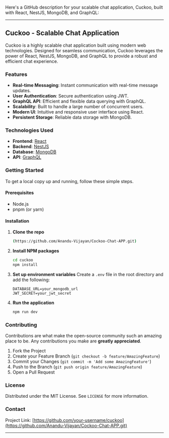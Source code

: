 Here's a GitHub description for your scalable chat application, Cuckoo, built with React, NestJS, MongoDB, and GraphQL:

---

## Cuckoo - Scalable Chat Application

Cuckoo is a highly scalable chat application built using modern web technologies. Designed for seamless communication, Cuckoo leverages the power of React, NestJS, MongoDB, and GraphQL to provide a robust and efficient chat experience.

### Features

- **Real-time Messaging**: Instant communication with real-time message updates.
- **User Authentication**: Secure authentication using JWT.
- **GraphQL API**: Efficient and flexible data querying with GraphQL.
- **Scalability**: Built to handle a large number of concurrent users.
- **Modern UI**: Intuitive and responsive user interface using React.
- **Persistent Storage**: Reliable data storage with MongoDB.

### Technologies Used

- **Frontend**: [React](https://reactjs.org/)
- **Backend**: [NestJS](https://nestjs.com/)
- **Database**: [MongoDB](https://www.mongodb.com/)
- **API**: [GraphQL](https://graphql.org/)

### Getting Started

To get a local copy up and running, follow these simple steps.

#### Prerequisites

- Node.js
- pnpm (or yarn)

#### Installation

1. **Clone the repo**
    ```sh
    (https://github.com/Anandu-Vijayan/Cockoo-Chat-APP.git)
    ```

2. **Install NPM packages**
    ```sh
    cd cuckoo
    npm install
    ```

3. **Set up environment variables**
    Create a `.env` file in the root directory and add the following:

    ```env
    DATABASE_URL=your_mongodb_url
    JWT_SECRET=your_jwt_secret
    ```

4. **Run the application**
    ```sh
    npm run dev
    ```

### Contributing

Contributions are what make the open-source community such an amazing place to be. Any contributions you make are **greatly appreciated**.

1. Fork the Project
2. Create your Feature Branch (`git checkout -b feature/AmazingFeature`)
3. Commit your Changes (`git commit -m 'Add some AmazingFeature'`)
4. Push to the Branch (`git push origin feature/AmazingFeature`)
5. Open a Pull Request

### License

Distributed under the MIT License. See `LICENSE` for more information.

### Contact


Project Link: [https://github.com/your-username/cuckoo](https://github.com/Anandu-Vijayan/Cockoo-Chat-APP.git)

---
